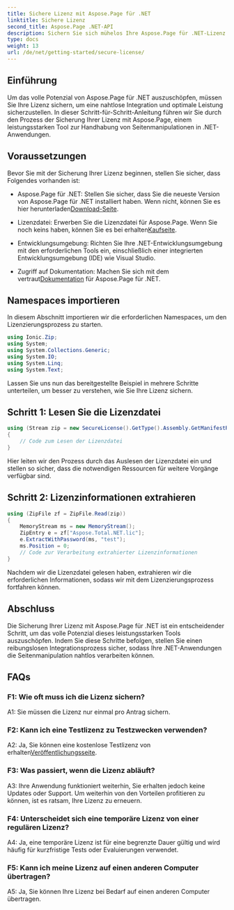 ```yaml
---
title: Sichere Lizenz mit Aspose.Page für .NET
linktitle: Sichere Lizenz
second_title: Aspose.Page .NET-API
description: Sichern Sie sich mühelos Ihre Aspose.Page für .NET-Lizenz mit unserer Schritt-für-Schritt-Anleitung. Schöpfen Sie das volle Potenzial für eine nahtlose Seitenbearbeitung in Ihren .NET-Anwendungen aus.
type: docs
weight: 13
url: /de/net/getting-started/secure-license/
---
```

## Einführung

Um das volle Potenzial von Aspose.Page für .NET auszuschöpfen, müssen Sie Ihre Lizenz sichern, um eine nahtlose Integration und optimale Leistung sicherzustellen. In dieser Schritt-für-Schritt-Anleitung führen wir Sie durch den Prozess der Sicherung Ihrer Lizenz mit Aspose.Page, einem leistungsstarken Tool zur Handhabung von Seitenmanipulationen in .NET-Anwendungen.

## Voraussetzungen

Bevor Sie mit der Sicherung Ihrer Lizenz beginnen, stellen Sie sicher, dass Folgendes vorhanden ist:

-  Aspose.Page für .NET: Stellen Sie sicher, dass Sie die neueste Version von Aspose.Page für .NET installiert haben. Wenn nicht, können Sie es hier herunterladen[Download-Seite](https://releases.aspose.com/page/net/).

-  Lizenzdatei: Erwerben Sie die Lizenzdatei für Aspose.Page. Wenn Sie noch keins haben, können Sie es bei erhalten[Kaufseite](https://purchase.aspose.com/buy).

- Entwicklungsumgebung: Richten Sie Ihre .NET-Entwicklungsumgebung mit den erforderlichen Tools ein, einschließlich einer integrierten Entwicklungsumgebung (IDE) wie Visual Studio.

-  Zugriff auf Dokumentation: Machen Sie sich mit dem vertraut[Dokumentation](https://reference.aspose.com/page/net/) für Aspose.Page für .NET.

## Namespaces importieren

In diesem Abschnitt importieren wir die erforderlichen Namespaces, um den Lizenzierungsprozess zu starten.


```csharp
using Ionic.Zip;
using System;
using System.Collections.Generic;
using System.IO;
using System.Linq;
using System.Text;
```

Lassen Sie uns nun das bereitgestellte Beispiel in mehrere Schritte unterteilen, um besser zu verstehen, wie Sie Ihre Lizenz sichern.

## Schritt 1: Lesen Sie die Lizenzdatei

```csharp
using (Stream zip = new SecureLicense().GetType().Assembly.GetManifestResourceStream("Aspose.Total.NET.lic.zip"))
{
    // Code zum Lesen der Lizenzdatei
}
```

Hier leiten wir den Prozess durch das Auslesen der Lizenzdatei ein und stellen so sicher, dass die notwendigen Ressourcen für weitere Vorgänge verfügbar sind.

## Schritt 2: Lizenzinformationen extrahieren

```csharp
using (ZipFile zf = ZipFile.Read(zip))
{
    MemoryStream ms = new MemoryStream();
    ZipEntry e = zf["Aspose.Total.NET.lic"];
    e.ExtractWithPassword(ms, "test");
    ms.Position = 0;
    // Code zur Verarbeitung extrahierter Lizenzinformationen
}
```

Nachdem wir die Lizenzdatei gelesen haben, extrahieren wir die erforderlichen Informationen, sodass wir mit dem Lizenzierungsprozess fortfahren können.

## Abschluss

Die Sicherung Ihrer Lizenz mit Aspose.Page für .NET ist ein entscheidender Schritt, um das volle Potenzial dieses leistungsstarken Tools auszuschöpfen. Indem Sie diese Schritte befolgen, stellen Sie einen reibungslosen Integrationsprozess sicher, sodass Ihre .NET-Anwendungen die Seitenmanipulation nahtlos verarbeiten können.

## FAQs

### F1: Wie oft muss ich die Lizenz sichern?

A1: Sie müssen die Lizenz nur einmal pro Antrag sichern.

### F2: Kann ich eine Testlizenz zu Testzwecken verwenden?

 A2: Ja, Sie können eine kostenlose Testlizenz von erhalten[Veröffentlichungsseite](https://releases.aspose.com/).

### F3: Was passiert, wenn die Lizenz abläuft?

A3: Ihre Anwendung funktioniert weiterhin, Sie erhalten jedoch keine Updates oder Support. Um weiterhin von den Vorteilen profitieren zu können, ist es ratsam, Ihre Lizenz zu erneuern.

### F4: Unterscheidet sich eine temporäre Lizenz von einer regulären Lizenz?

A4: Ja, eine temporäre Lizenz ist für eine begrenzte Dauer gültig und wird häufig für kurzfristige Tests oder Evaluierungen verwendet.

### F5: Kann ich meine Lizenz auf einen anderen Computer übertragen?

A5: Ja, Sie können Ihre Lizenz bei Bedarf auf einen anderen Computer übertragen.